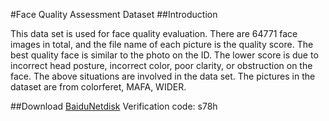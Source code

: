 #Face Quality Assessment Dataset
##Introduction

This data set is used for face quality evaluation. There are 64771 face images in total, and the file name of each picture is the quality score. The best quality face is similar to the photo on the ID. The lower score is due to incorrect head posture, incorrect color, poor clarity, or obstruction on the face. The above situations are involved in the data set. The pictures in the dataset are from colorferet, MAFA, WIDER.

##Download
[BaiduNetdisk](https://pan.baidu.com/s/1GN4KB7UIhvaDGctvClBUOw)
Verification code: s78h
